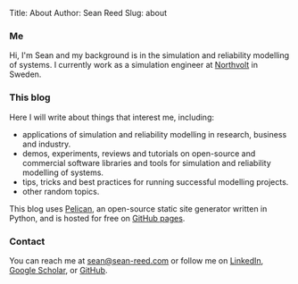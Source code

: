 Title: About
Author: Sean Reed
Slug: about
### Me
Hi, I'm Sean and my background is in the simulation and reliability modelling of systems. I currently work as a simulation engineer at [Northvolt](https://northvolt.com/) in Sweden.
### This blog
Here I will write about things that interest me, including:

- applications of simulation and reliability modelling in research, business and industry.
- demos, experiments, reviews and tutorials on open-source and commercial software libraries and tools for simulation and reliability modelling of systems.
- tips, tricks and best practices for running successful modelling projects.
- other random topics.

This blog uses [Pelican](https://www.getpelican.com), an open-source static site generator written in Python, and is hosted for free on [GitHub pages](https://pages.github.com/).
### Contact
You can reach me at sean@sean-reed.com or follow me on [LinkedIn](https://www.linkedin.com/in/seanreeds/), [Google Scholar](https://scholar.google.com/citations?user=42ukSDsAAAAJ), or [GitHub](https://github.com/sean-reed).